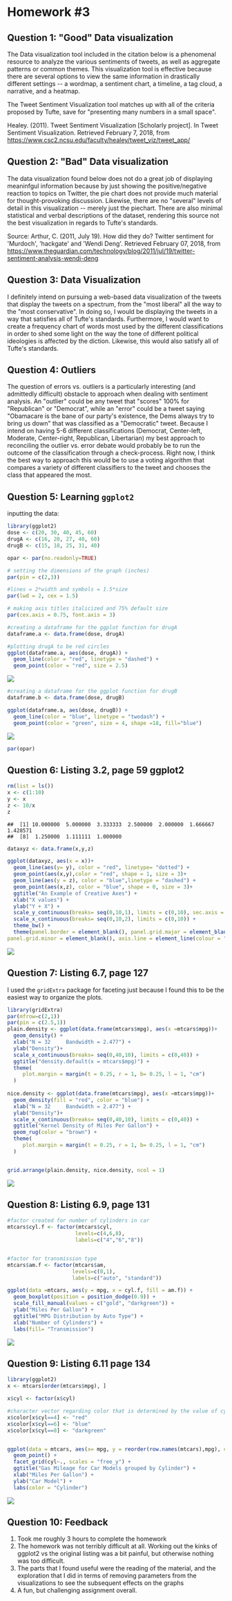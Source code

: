 Homework \#3
================

Question 1: "Good" Data visualization
-------------------------------------

The Data visualization tool included in the citation below is a phenomenal resource to analyze the various sentiments of tweets, as well as aggregate patterns or common themes. This visualization tool is effective because there are several options to view the same information in drastically different settings -- a wordmap, a sentiment chart, a timeline, a tag cloud, a narrative, and a heatmap.

The Tweet Sentiment Visualization tool matches up with all of the criteria proposed by Tufte, save for "presenting many numbers in a small space".

Healey. (2011). Tweet Sentiment Visualization \[Scholarly project\]. In Tweet Sentiment Visualization. Retrieved February 7, 2018, from <https://www.csc2.ncsu.edu/faculty/healey/tweet_viz/tweet_app/>

Question 2: "Bad" Data visualization
------------------------------------

The data visualization found below does not do a great job of displaying meaninfgul information because by just showing the positive/negative reaction to topics on Twitter, the pie chart does not provide much material for thought-provoking discussion. Likewise, there are no "several" levels of detail in this visualization -- merely just the piechart. There are also minimal statistical and verbal descriptions of the dataset, rendering this source not the best visualization in regards to Tufte's standards.

Source: Arthur, C. (2011, July 19). How did they do? Twitter sentiment for 'Murdoch', 'hackgate' and 'Wendi Deng'. Retrieved February 07, 2018, from <https://www.theguardian.com/technology/blog/2011/jul/19/twitter-sentiment-analysis-wendi-deng>

Question 3: Data Visualization
------------------------------

I definitely intend on pursuing a web-based data visualization of the tweets that display the tweets on a spectrum, from the "most liberal" all the way to the "most conservative". In doing so, I would be displaying the tweets in a way that satisfies all of Tufte's standards. Furthermore, I would want to create a frequency chart of words most used by the different classifications in order to shed some light on the way the tone of different political ideologies is affected by the diction. Likewise, this would also satisfy all of Tufte's standards.

Question 4: Outliers
--------------------

The question of errors vs. outliers is a particularly interesting (and admittedly difficult) obstacle to approach when dealing with sentiment analysis. An "outlier" could be any tweet that "scores" 100% for "Republican" or "Democrat", while an "error" could be a tweet saying "Obamacare is the bane of our party's existence, the Dems always try to bring us down" that was classified as a "Democratic" tweet. Because I intend on having 5-6 different classifications (Democrat, Center-left, Moderate, Center-right, Republican, Libertarian) my best approach to reconciling the outlier vs. error debate would probably be to run the outcome of the classification through a check-process. Right now, I think the best way to approach this would be to use a voting algorithm that compares a variety of different classifiers to the tweet and chooses the class that appeared the most.

Question 5: Learning `ggplot2`
------------------------------

inputting the data:

``` r
library(ggplot2)
dose <- c(20, 30, 40, 45, 60)
drugA <- c(16, 20, 27, 40, 60)
drugB <- c(15, 18, 25, 31, 40)

opar <- par(no.readonly=TRUE)

# setting the dimensions of the graph (inches)
par(pin = c(2,3))

#lines = 2*width and symbols = 1.5*size
par(lwd = 2, cex = 1.5)

# making axis titles italicized and 75% default size
par(cex.axis = 0.75, font.axis = 3)

#creating a dataframe for the ggplot function for drugA
dataframe.a <- data.frame(dose, drugA)

#plotting drugA to be red circles
ggplot(dataframe.a, aes(dose, drugA)) + 
  geom_line(color = "red", linetype = "dashed") + 
  geom_point(color = "red", size = 2.5)
```

![](Sridhar_Sriram_HW3_files/figure-markdown_github/unnamed-chunk-1-1.png)

``` r
#creating a dataframe for the ggplot function for drugB
dataframe.b <- data.frame(dose, drugB)

ggplot(dataframe.a, aes(dose, drugB)) + 
  geom_line(color = "blue", linetype = "twodash") + 
  geom_point(color = "green", size = 4, shape =18, fill="blue")
```

![](Sridhar_Sriram_HW3_files/figure-markdown_github/unnamed-chunk-1-2.png)

``` r
par(opar)
```

Question 6: Listing 3.2, page 59 ggplot2
----------------------------------------

``` r
rm(list = ls())
x <- c(1:10)
y <- x
z <- 10/x
z
```

    ##  [1] 10.000000  5.000000  3.333333  2.500000  2.000000  1.666667  1.428571
    ##  [8]  1.250000  1.111111  1.000000

``` r
dataxyz <- data.frame(x,y,z)

ggplot(dataxyz, aes(x = x))+
  geom_line(aes(y= y), color = "red", linetype= "dotted") +
  geom_point(aes(x,y),color = "red", shape = 1, size = 3)+
  geom_line(aes(y = z), color = "blue",linetype = "dashed") +
  geom_point(aes(x,z), color = "blue", shape = 0, size = 3)+
  ggtitle("An Example of Creative Axes") +
  xlab("X values") + 
  ylab("Y + X") + 
  scale_y_continuous(breaks= seq(0,10,1), limits = c(0,10), sec.axis = sec_axis(~.*1,name = "Y = 10/X", breaks = round(z, digits = 2))) +
  scale_x_continuous(breaks= seq(0,10,2), limits = c(0,10)) +
  theme_bw() + 
  theme(panel.border = element_blank(), panel.grid.major = element_blank(),
panel.grid.minor = element_blank(), axis.line = element_line(colour = "black"))
```

![](Sridhar_Sriram_HW3_files/figure-markdown_github/unnamed-chunk-2-1.png)

Question 7: Listing 6.7, page 127
---------------------------------

I used the `gridExtra` package for faceting just because I found this to be the easiest way to organize the plots.

``` r
library(gridExtra)
par(mfrow=c(2,1))
par(pin = c(2.5,1))
plain.density <- ggplot(data.frame(mtcars$mpg), aes(x =mtcars$mpg))+  
  geom_density() + 
  xlab("N = 32     Bandwidth = 2.477") +
  ylab("Density")+
  scale_x_continuous(breaks= seq(0,40,10), limits = c(0,40)) + 
  ggtitle("density.default(x = mtcars$mpg)") +
  theme(
     plot.margin = margin(t = 0.25, r = 1, b= 0.25, l = 1, "cm")
  )
  
nice.density <- ggplot(data.frame(mtcars$mpg), aes(x =mtcars$mpg))+  
  geom_density(fill = "red", color = "blue") + 
  xlab("N = 32     Bandwidth = 2.477") +
  ylab("Density")+
  scale_x_continuous(breaks= seq(0,40,10), limits = c(0,40)) + 
  ggtitle("Kernel Density of Miles Per Gallon") + 
  geom_rug(color = "brown") + 
  theme(
     plot.margin = margin(t = 0.25, r = 1, b= 0.25, l = 1, "cm")
  )


grid.arrange(plain.density, nice.density, ncol = 1)
```

![](Sridhar_Sriram_HW3_files/figure-markdown_github/unnamed-chunk-3-1.png)

Question 8: Listing 6.9, page 131
---------------------------------

``` r
#factor created for number of cylinders in car
mtcars$cyl.f <- factor(mtcars$cyl,
                      levels=c(4,6,8),
                      labels=c("4","6","8"))


#factor for transmission type
mtcars$am.f <- factor(mtcars$am,
                     levels=c(0,1),
                     labels=c("auto", "standard"))

ggplot(data =mtcars, aes(y = mpg, x = cyl.f, fill = am.f)) +
  geom_boxplot(position = position_dodge(0.9)) + 
  scale_fill_manual(values = c("gold", "darkgreen")) +
  ylab("Miles Per Gallon") +
  ggtitle("MPG Distribution by Auto Type") + 
  xlab("Number of Cylinders") + 
  labs(fill= "Transmission")
```

![](Sridhar_Sriram_HW3_files/figure-markdown_github/unnamed-chunk-4-1.png)

Question 9: Listing 6.11 page 134
---------------------------------

``` r
library(ggplot2)
x <- mtcars[order(mtcars$mpg), ]

x$cyl <- factor(x$cyl)

#character vector regarding color that is determined by the value of cyl
x$color[x$cyl==4] <- "red"
x$color[x$cyl==6] <- "blue"
x$color[x$cyl==8] <- "darkgreen"


ggplot(data = mtcars, aes(x= mpg, y = reorder(row.names(mtcars),mpg), color =  factor(cyl))) + 
  geom_point() +
  facet_grid(cyl~., scales = "free_y") +
  ggtitle("Gas Mileage for Car Models grouped by Cylinder") +
  xlab("Miles Per Gallon") + 
  ylab("Car Model") +
  labs(color = "Cylinder")
```

![](Sridhar_Sriram_HW3_files/figure-markdown_github/unnamed-chunk-5-1.png)

Question 10: Feedback
---------------------

1.  Took me roughly 3 hours to complete the homework
2.  The homework was not terribly difficult at all. Working out the kinks of ggplot2 vs the original listing was a bit painful, but otherwise nothing was too difficult.
3.  The parts that I found useful were the reading of the material, and the exploration that I did in terms of removing parameters from the visualizations to see the subsequent effects on the graphs
4.  A fun, but challenging assignment overall.
